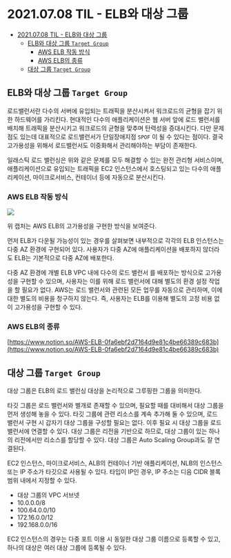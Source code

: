# 2021.07.08 TIL - ELB와 대상 그룹

- [2021.07.08 TIL - ELB와 대상 그룹](#20210708-til---elb와-대상-그룹)
  - [ELB와 대상 그룹 `Target Group`](#elb와-대상-그룹-target-group)
    - [AWS ELB 작동 방식](#aws-elb-작동-방식)
    - [AWS ELB의 종류](#aws-elb의-종류)
  - [대상 그룹 `Target Group`](#대상-그룹-target-group)

## ELB와 대상 그룹 `Target Group`

로드밸런서란 다수의 서버에 유입되는 트래픽을 분산시켜서 워크로드의 균형을 잡기 위한 하드웨어를 가리킨다. 현대적인 다수의 애플리케이션은 웹 서버 앞에 로드 밸런서를 배치해 트래픽을 분산시키고 워크로드의 균형을 맞추며 탄력성을 증대시킨다. 다만 문제점도 있는데 대표적으로 로드밸런서가 단일장애지점 `SPOF` 이 될 수 있다는 점이다. 결국 고가용성을 위해서 로드밸런서도 이중화해서 관리해야하는 부담이 존재한다.

일래스틱 로드 밸런싱은 위와 같은 문제를 모두 해결할 수 있는 완전 관리형 서비스이며, 애플리케이션으로 유입되는 트래픽을 EC2 인스턴스에서 호스팅되고 있는 다수의 애플리케이션, 마이크로서비스, 컨테이너 등에 자동으로 분산시킨다.

### AWS ELB 작동 방식

![](https://user-images.githubusercontent.com/30178507/124915768-e16afc80-e02c-11eb-89dc-7bd3e53135f4.png)

위 캡처는 AWS ELB의 고가용성을 구현한 방식을 보여준다.

먼저 ELB가 다운될 가능성이 있는 경우를 살펴보면 내부적으로 각각의 ELB 인스턴스는 다중 AZ 환경에 구현되어 있다. 사용자가 다중 AZ에 애플리케이션을 배포하지 않더라도 ELB는 기본적으로 다중 AZ에 배포한다.

다중 AZ 환경에 개별 ELB VPC 내에 다수의 로드 밸런서 를 배포하는 방식으로 고가용성을 구현할 수 있으며, 사용자는 이를 위해 로드 밸런서에 대해 별도의 환경 설정 작업을 할 필요가 없다. AWS는 로드 밸런서와 관련된 모든 업무를 자동으로 관리하며, 이에 대한 별도의 비용을 청구하지 않는다. 즉, 사용자는 ELB를 이용해 별도의 고정 비용 없이 고가용성을 구현할 수 있다.

### AWS ELB의 종류

[https://www.notion.so/AWS-ELB-0fa6ebf2d7164d9e81c4be66389c683b](https://www.notion.so/AWS-ELB-0fa6ebf2d7164d9e81c4be66389c683b)

## 대상 그룹 `Target Group`

대상 그룹은 ELB의 로드 밸런싱 대상을 논리적으로 그루핑한 그룹을 의미한다.

타깃 그룹은 로드 밸런서와 별개로 존재할 수 있으며, 필요할 때를 대비해서 대상 그룹을 먼저 생성해 놓을 수 있다. 타깃 그룹에 관련 리소스를 계속 추가해 둘 수 있으며, 로드 밸런서 구현 시 갑자기 대상 그룹을 구성할 필요는 없다. 이후 필요 시 대상 그룹을 로드 밸런서에 연결할 수 있다. 대상 그룹은 리전을 기반으로 하므로, 대상 그룹이 있는 하나의 리전에서만 리소스를 할당할 수 있다. 대상 그룹은 Auto Scaling Group과도 잘 연결된다.

EC2 인스턴스, 마이크로서비스, ALB의 컨테이너 기반 애플리케이션, NLB의 인스턴스 또는 IP 주소가 타깃으로 사용될 수 있다. 타입이 IP인 경우, IP 주소는 디음 CIDR 블록 범위 내에서 지정할 수 있다.

- 대상 그룹의 VPC 서브넷
- 10.0.0.0/8
- 100.64.0.0/10
- 172.16.0.0/12
- 192.168.0.0/16

EC2 인스턴스의 경우는 다중 포트 이용 시 동일한 대상 그룹 이름으로 등록할 수 있고, 하나의 대상은 여러 대상 그룹에 등록될 수 있다.
